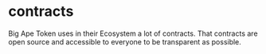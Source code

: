 # contracts
Big Ape Token uses in their Ecosystem a lot of contracts. That contracts are open source and accessible to everyone to be transparent as possible.
